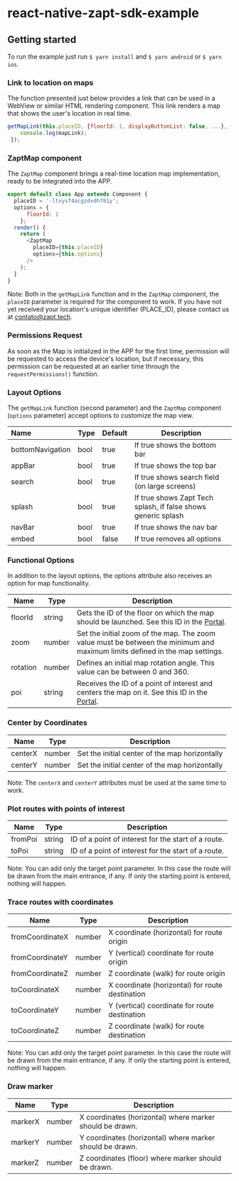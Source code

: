 # react-native-zapt-sdk-example
## Getting started
To run the example just run  `$ yarn install` and `$ yarn android` or `$ yarn ios`.
### Link to location on maps
The function presented just below provides a link that can be used in a WebView or similar HTML rendering component. This link renders a map that shows the user's location in real time.

```javascript
getMapLink(this.placeID, {floorId: 1, displayButtonList: false, ...}, (mapLink) => {
	console.log(mapLink);
 });
```
### ZaptMap component

The `ZaptMap` component brings a real-time location map implementation, ready to be integrated into the APP.

````javascript
export default class App extends Component {
  placeID = '-ltvysf4acgzdxdhf81y';
  options = {
      floorId: 1
    };
  render() {
    return (
      <ZaptMap 
        placeID={this.placeID}
	    options={this.options}
      />
    );
  }
}
````

Note: Both in the `getMapLink` function and in the `ZaptMap` component, the `placeID` parameter is required for the component to work. If you have not yet received your location's unique identifier (PLACE_ID), please contact us at contato@zapt.tech.

### Permissions Request
As soon as the Map is initialized in the APP for the first time, permission will be requested to access the device's location, but if necessary, this permission can be requested at an earlier time through the `requestPermissions()` function.

### Layout Options 

The `getMapLink` function (second parameter) and the `ZaptMap` component (`options` parameter) accept options to customize the map view.

| Name             | Type | Default | Description                                                  |
| :--------------- | ---- | ------- | ------------------------------------------------------------ |
| bottomNavigation | bool | true    | If true shows the bottom bar                                 |
| appBar           | bool | true    | If true shows the top bar                                    |
| search           | bool | true    | If true shows search field (on large screens)                |
| splash           | bool | true    | If true shows Zapt Tech splash, if false shows generic splash |
| navBar           | bool | true    | If true shows the nav bar                                    |
| embed            | bool | false   | If true removes all options                                  |

### Functional Options

In addition to the layout options, the options attribute also receives an option for map functionality.

| Name     | Type   | Description                                                  |
| -------- | ------ | ------------------------------------------------------------ |
| floorId  | string | Gets the ID of the floor on which the map should be launched. See this ID in the [Portal](https://portal.zapt.tech/#/). |
| zoom     | number | Set the initial zoom of the map. The zoom value must be between the minimum and maximum limits defined in the map settings. |
| rotation | number | Defines an initial map rotation angle. This value can be between 0 and 360. |
| poi      | string | Receives the ID of a point of interest and centers the map on it. See this ID in the [Portal](https://portal.zapt.tech/#/). |

### Center by Coordinates

| Name    | Type   | Description                                    |
| ------- | ------ | ---------------------------------------------- |
| centerX | number | Set the initial center of the map horizontally |
| centerY | number | Set the initial center of the map horizontally |

Note: The `centerX` and `centerY` attributes must be used at the same time to work.

### Plot routes with points of interest

| Name    | Type   | Description                                         |
| ------- | ------ | --------------------------------------------------- |
| fromPoi | string | ID of a point of interest for the start of a route. |
| toPoi   | string | ID of a point of interest for the start of a route. |

Note: You can add only the target point parameter. In this case the route will be drawn from the main entrance, if any. If only the starting point is entered, nothing will happen.

### Trace routes with coordinates

| Name            | Type   | Description                                     |
| --------------- | ------ | ----------------------------------------------- |
| fromCoordinateX | number | X coordinate (horizontal) for route origin      |
| fromCoordinateY | number | Y (vertical) coordinate for route origin        |
| fromCoordinateZ | number | Z coordinate (walk) for route origin            |
| toCoordinateX   | number | X coordinate (horizontal) for route destination |
| toCoordinateY   | number | Y (vertical) coordinate for route destination   |
| toCoordinateZ   | number | Z coordinate (walk) for route destination       |

Note: You can add only the target point parameter. In this case the route will be drawn from the main entrance, if any. If only the starting point is entered, nothing will happen.

### Draw marker

| Name    | Type   | Description                                              |
| ------- | ------ | -------------------------------------------------------- |
| markerX | number | X coordinates (horizontal) where marker should be drawn. |
| markerY | number | Y coordinates (horizontal) where marker should be drawn. |
| markerZ | number | Z coordinates (floor) where marker should be drawn.      |
